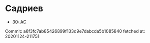# Садриев
- [30: AC](30.md)

Commit: a6f3fc7ab85426899f133d9e7dabcda5b1085840
 fetched at: 20201124-211751
